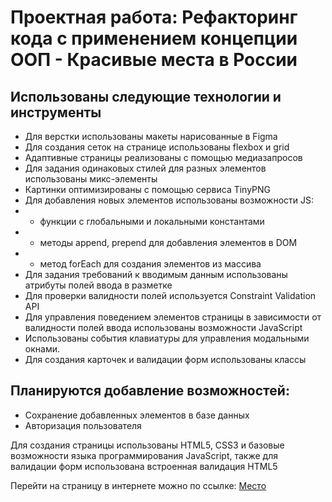 # Проектная работа: Рефакторинг кода с применением концепции ООП - Красивые места в России

## Использованы следующие технологии и инструменты

* Для верстки использованы макеты нарисованные в Figma
* Для создания сеток на странице использованы flexbox и grid
* Адаптивные страницы реализованы с помощью медиазапросов
* Для задания одинаковых стилей для разных элементов использованы микс-элементы
* Картинки оптимизированы с помощью сервиса TinyPNG
* Для добавления новых элементов использованы возможности JS:
* - функции с глобальными и локальными константами
* - методы append, prepend для добавления элементов в DOM
* - метод forEach для создания элементов из массива
* Для задания требований к вводимым данным использованы атрибуты полей ввода в разметке
* Для проверки валидности полей используется Constraint Validation API
* Для управления поведением элементов страницы в зависимости от валидности полей ввода использованы возможности JavaScript
* Использованы события клавиатуры для управления модальными окнами.
* Для создания карточек и валидации форм использованы классы

## Планируются добавление возможностей:
* Сохранение добавленных элементов в базе данных
* Авторизация пользователя 

Для создания страницы использованы HTML5, CSS3 и базовые возможности языка программирования JavaScript, также для валидации форм использована встроенная валидация HTML5

Перейти на страницу в интернете можно по ссылке:  [Место](https://fozilovfarhod.github.io/mesto/index.html)
